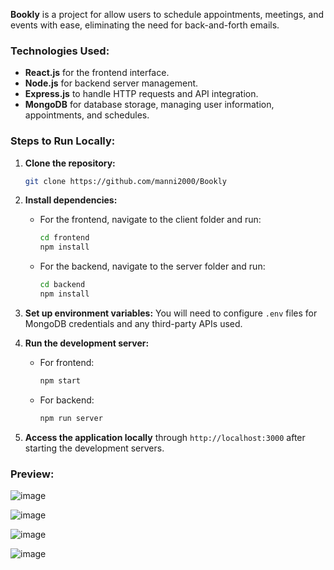 **Bookly** is a project for allow users to schedule appointments, meetings, and events with ease, eliminating the need for back-and-forth emails.

### Technologies Used:
- **React.js** for the frontend interface.
- **Node.js** for backend server management.
- **Express.js** to handle HTTP requests and API integration.
- **MongoDB** for database storage, managing user information, appointments, and schedules.

### Steps to Run Locally:
1. **Clone the repository:**
   ```bash
   git clone https://github.com/manni2000/Bookly
   ```
2. **Install dependencies:**
   - For the frontend, navigate to the client folder and run:
     ```bash
     cd frontend
     npm install
     ```
   - For the backend, navigate to the server folder and run:
     ```bash
     cd backend
     npm install
     ```
3. **Set up environment variables:** You will need to configure `.env` files for MongoDB credentials and any third-party APIs used.
4. **Run the development server:**
   - For frontend:
     ```bash
     npm start
     ```
   - For backend:
     ```bash
     npm run server
     ```

5. **Access the application locally** through `http://localhost:3000` after starting the development servers.

### Preview:
![image](https://github.com/user-attachments/assets/44ef6a92-a76a-4a55-998e-04904e77d24d)

![image](https://github.com/user-attachments/assets/bc1aebbf-0b08-4251-8519-95246fe8afd0)

![image](https://github.com/user-attachments/assets/5f3f0d7b-a8d1-4fd8-a9f1-8e4e0777a9ef)

![image](https://github.com/user-attachments/assets/40c83e94-300b-4861-99f3-dae5d887ee86)







